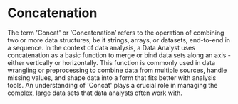 # Concatenation

The term 'Concat' or ‘Concatenation’ refers to the operation of combining two or more data structures, be it strings, arrays, or datasets, end-to-end in a sequence. In the context of data analysis, a Data Analyst uses concatenation as a basic function to merge or bind data sets along an axis - either vertically or horizontally. This function is commonly used in data wrangling or preprocessing to combine data from multiple sources, handle missing values, and shape data into a form that fits better with analysis tools. An understanding of 'Concat' plays a crucial role in managing the complex, large data sets that data analysts often work with.